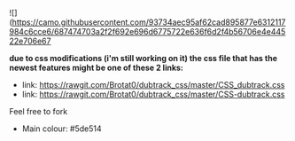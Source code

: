 ![](https://camo.githubusercontent.com/93734aec95af62cad895877e6312117984c6cce6/687474703a2f2f692e696d6775722e636f6d2f4b56706e4e44522e706e67

**due to css modifications (i'm still working on it) the css file that has the newest features might be one of these 2 links:**

* link: https://rawgit.com/Brotat0/dubtrack_css/master/CSS_dubtrack.css
* link: https://rawgit.com/Brotat0/dubtrack_css/master/CSS-dubtrack.css


Feel free to fork


* Main colour: #5de514
